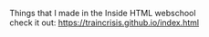 Things that I made in the Inside HTML webschool  
check it out: https://traincrisis.github.io/index.html
